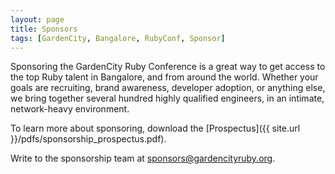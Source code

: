 ```yaml
---
layout: page
title: Sponsors
tags: [GardenCity, Bangalore, RubyConf, Sponsor]
---
```


Sponsoring the GardenCity Ruby Conference is a great way to get access to the top Ruby talent in Bangalore, and from around the world. Whether your goals are recruiting, brand awareness, developer adoption, or anything else, we bring together several hundred highly qualified engineers, in an intimate, network-heavy environment.

To learn more about sponsoring, download the [Prospectus]({{ site.url }}/pdfs/sponsorship_prospectus.pdf). 

Write to the sponsorship team at [sponsors@gardencityruby.org](mailto:sponsors@gardencityruby.org). 
